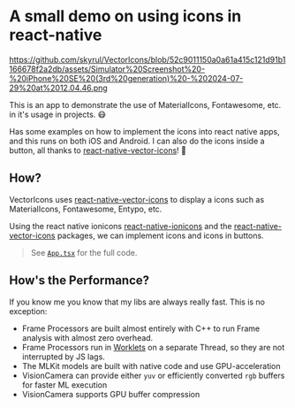 # A small demo on using icons in react-native

https://github.com/skyrul/VectorIcons/blob/52c9011150a0a61a415c121d91b1166678f2a2db/assets/Simulator%20Screenshot%20-%20iPhone%20SE%20(3rd%20generation)%20-%202024-07-29%20at%2012.04.46.png

This is an app to demonstrate the use of MaterialIcons, Fontawesome, etc. in it's usage in projects. 😷

Has some examples on how to implement the icons into react native apps, and this runs on both iOS and Android.
I can also do the icons inside a button, all thanks to [react-native-vector-icons](https://www.npmjs.com/package/react-native-vector-icons)! 🚀

## How?

VectorIcons uses [react-native-vector-icons](https://www.npmjs.com/package/react-native-vector-icons) to display a 
icons such as MaterialIcons, Fontawesome, Entypo, etc.

Using the react native ionicons [react-native-ionicons](https://www.npmjs.com/package/react-native-ionicons) and the
[react-native-vector-icons](https://www.npmjs.com/package/react-native-vector-icons) packages, we can implement icons 
and 
icons in buttons.


> See [`App.tsx`](https://github.com/skyrul/VectorIcons/blob/91deed25ecbef90789ba980f088c54b575b83aba/App.tsx) for the full code.

## How's the Performance?

If you know me you know that my libs are always really fast.
This is no exception:
- Frame Processors are built almost entirely with C++ to run Frame analysis with almost zero overhead.
- Frame Processors run in [Worklets](https://github.com/margelo/react-native-worklets-core/blob/main/docs/WORKLETS.md) on a separate Thread, so they are not interrupted by JS lags.
- The MLKit models are built with native code and use GPU-acceleration
- VisionCamera can provide either `yuv` or efficiently converted `rgb` buffers for faster ML execution
- VisionCamera supports GPU buffer compression

